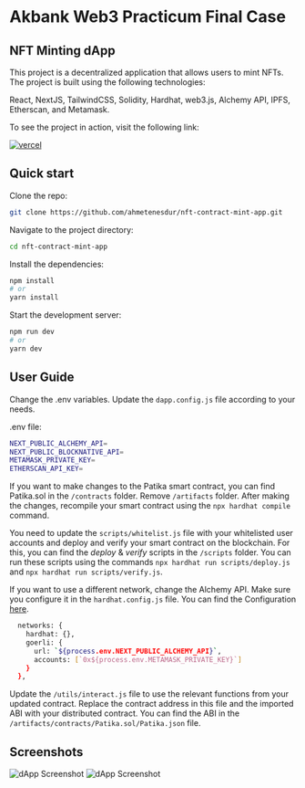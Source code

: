# Akbank Web3 Practicum Final Case
## NFT Minting dApp

This project is a decentralized application that allows users to mint NFTs. The project is built using the following technologies:

React, NextJS, TailwindCSS, Solidity, Hardhat, web3.js, Alchemy API, IPFS, Etherscan, and Metamask.

To see the project in action, visit the following link:

[![vercel](https://img.shields.io/badge/vercel-230?style=for-the-badge&logo=vercel&logoColor=white)](https://nft-contract-mint-app.vercel.app/)

## Quick start

Clone the repo:

```bash
git clone https://github.com/ahmetenesdur/nft-contract-mint-app.git
```

Navigate to the project directory:

```bash
cd nft-contract-mint-app
```

Install the dependencies:

```bash
npm install
# or
yarn install
```


Start the development server:

```bash
npm run dev
# or
yarn dev
```

## User Guide

Change the .env variables. Update the `dapp.config.js` file according to your needs.

.env file:
```bash
NEXT_PUBLIC_ALCHEMY_API=
NEXT_PUBLIC_BLOCKNATIVE_API=
METAMASK_PRIVATE_KEY=
ETHERSCAN_API_KEY=
```

If you want to make changes to the Patika smart contract, you can find Patika.sol in the `/contracts` folder. Remove `/artifacts` folder. After making the changes, recompile your smart contract using the `npx hardhat compile` command.

You need to update the `scripts/whitelist.js` file with your whitelisted user accounts and deploy and verify your smart contract on the blockchain. For this, you can find the _deploy_ & _verify_ scripts in the `/scripts` folder. You can run these scripts using the commands `npx hardhat run scripts/deploy.js` and `npx hardhat run scripts/verify.js`.

If you want to use a different network, change the Alchemy API. Make sure you configure it in the `hardhat.config.js` file. You can find the Configuration [here](https://hardhat.org/config/#networks-configuration).

```bash
  networks: {
    hardhat: {},
    goerli: {
      url: `${process.env.NEXT_PUBLIC_ALCHEMY_API}`,
      accounts: [`0x${process.env.METAMASK_PRIVATE_KEY}`]
    }
  },
```

Update the `/utils/interact.js` file to use the relevant functions from your updated contract. Replace the contract address in this file and the imported ABI with your distributed contract. You can find the ABI in the `/artifacts/contracts/Patika.sol/Patika.json` file.

## Screenshots

![dApp Screenshot](https://i.imgur.com/NhMEBCW.png)
![dApp Screenshot](https://i.imgur.com/ge6KDs8.png)